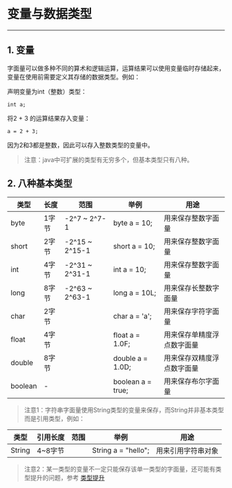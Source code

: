 # 变量与数据类型

---

## 1. 变量

字面量可以做多种不同的算术和逻辑运算，运算结果可以使用变量临时存储起来，变量在使用前需要定义其存储的数据类型。例如：

声明变量为int（整数）类型：

```
int a;
```

将2 + 3 的运算结果存入变量：

```
a = 2 + 3;
```

因为2和3都是整数，因此可以存入整数类型的变量中。

> 注意：java中可扩展的类型有无穷多个，但基本类型只有八种。

## 2. 八种基本类型

| 类型 | 长度 | 范围 | 举例 | 用途 |
| --- | --- | --- | --- | --- |
| byte | 1字节 | -2^7 ~ 2^7-1 | byte a = 10; | 用来保存整数字面量 |
| short | 2字节 | -2^15 ~ 2^15-1 | short a = 10; | 用来保存整数字面量 |
| int | 4字节 | -2^31 ~ 2^31-1 | int a = 10; | 用来保存整数字面量 |
| long | 8字节 | -2^63 ~ 2^63-1 | long a = 10L; | 用来保存长整数字面量 |
| char | 2字节 |  | char a = 'a'; | 用来保存字符字面量 |
| float | 4字节 |  | float a = 1.0F; | 用来保存单精度浮点数字面量 |
| double | 8字节 |  | double a = 1.0D; | 用来保存双精度浮点数字面量 |
| boolean | - |  | boolean a = true; | 用来保存布尔字面量 |

> 注意1：字符串字面量使用String类型的变量来保存，而String并非基本类型而是引用类型，例如：

| 类型 | 引用长度 | 范围 | 举例 | 用途 |
| --- | --- | --- | --- | --- |
| String | 4~8字节 |  | String a = "hello"; | 用来引用字符串对象 |

> 注意2：某一类型的变量不一定只能保存该单一类型的字面量，还可能有类型提升的问题，参考 [类型提升](/chapter_01/section_08.md)



